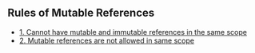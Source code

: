 ## Rules of Mutable References
- [1. Cannot have mutable and immutable references in the same scope](Mutable_immutable_References_in_same_scope.md)
- [2. Mutable references are not allowed in same scope](2_Mutable_references_not_allowed_in_same_scope.md)
